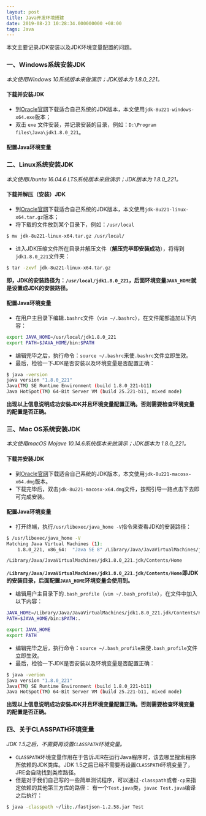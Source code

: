 ```yaml
---
layout: post
title: Java开发环境搭建
date: 2019-08-23 10:28:34.000000000 +08:00
tags: Java
---
```


本文主要记录JDK安装以及JDK环境变量配置的问题。

### 一、Windows系统安装JDK

*本文使用Windows 10系统版本来做演示；JDK版本为 1.8.0_221。*

#### 下载并安装JDK
- 到[Oracle官网](https://www.oracle.com/technetwork/java/javase/downloads/jdk8-downloads-2133151.html)下载适合自己系统的JDK版本，本文使用`jdk-8u221-windows-x64.exe`版本；
- 双击 `exe` 文件安装，并记录安装的目录，例如：`D:\Program files\Java\jdk1.8.0_221`。

#### 配置Java环境变量


### 二、Linux系统安装JDK

*本文使用Ubuntu 16.04.6 LTS系统版本来做演示；JDK版本为 1.8.0_221。*

#### 下载并解压（安装）JDK

- 到[Oracle官网](https://www.oracle.com/technetwork/java/javase/downloads/jdk8-downloads-2133151.html)下载适合自己系统的JDK版本，本文使用`jdk-8u221-linux-x64.tar.gz`版本；
- 将下载的文件放到某个目录下，例如：`/usr/local`

```bash
$ mv jdk-8u221-linux-x64.tar.gz /usr/local/
```

- 进入JDK压缩文件所在目录并解压文件（**解压完毕即安装成功**），将得到`jdk1.8.0_221`文件夹：

```bash
$ tar -zxvf jdk-8u221-linux-x64.tar.gz
```

**即，JDK的安装路径为：`/usr/local/jdk1.8.0_221`，后面环境变量`JAVA_HOME`就是设置成JDK的安装路径。**

#### 配置Java环境变量

- 在用户主目录下编辑`.bashrc`文件（`vim ~/.bashrc`），在文件尾部追加以下内容：

```bash
export JAVA_HOME=/usr/local/jdk1.8.0_221
export PATH=$JAVA_HOME/bin:$PATH
```

- 编辑完毕之后，执行命令：`source ~/.bashrc`来使`.bashrc`文件立即生效。
- 最后，检验一下JDK是否安装以及环境变量是否配置正确：

```bash
$ java -version
java version "1.8.0_221"
Java(TM) SE Runtime Environment (build 1.8.0_221-b11)
Java HotSpot(TM) 64-Bit Server VM (build 25.221-b11, mixed mode)
```

**出现以上信息说明成功安装JDK并且环境变量配置正确。否则需要检查环境变量的配置是否正确。**

### 三、Mac OS系统安装JDK

*本文使用macOS Mojave 10.14.6系统版本来做演示；JDK版本为 1.8.0_221。*

#### 下载并安装JDK
- 到[Oracle官网](https://www.oracle.com/technetwork/java/javase/downloads/jdk8-downloads-2133151.html)下载适合自己系统的JDK版本，本文使用`jdk-8u221-macosx-x64.dmg`版本。
- 下载完毕后，双击`jdk-8u221-macosx-x64.dmg`文件，按照引导一路点击下去即可完成安装。

#### 配置Java环境变量

- 打开终端，执行`/usr/libexec/java_home -V`指令来查看JDK的安装路径：

```bash
$ /usr/libexec/java_home -V
Matching Java Virtual Machines (1):
    1.8.0_221, x86_64:	"Java SE 8"	/Library/Java/JavaVirtualMachines/jdk1.8.0_221.jdk/Contents/Home

/Library/Java/JavaVirtualMachines/jdk1.8.0_221.jdk/Contents/Home
```

**`/Library/Java/JavaVirtualMachines/jdk1.8.0_221.jdk/Contents/Home`即JDK的安装目录，后面配置`JAVA_HOME`环境变量会使用到。**

- 编辑用户主目录下的`.bash_profile`（`vim ~/.bash_profile`），在文件中加入以下内容：

```bash
JAVA_HOME=/Library/Java/JavaVirtualMachines/jdk1.8.0_221.jdk/Contents/Home
PATH=$JAVA_HOME/bin:$PATH:.

export JAVA_HOME
export PATH
```

- 编辑完毕之后，执行命令：`source ~/.bash_profile`来使`.bash_profile`文件立即生效。
- 最后，检验一下JDK是否安装以及环境变量是否配置正确：

```bash
$ java -verion
java version "1.8.0_221"
Java(TM) SE Runtime Environment (build 1.8.0_221-b11)
Java HotSpot(TM) 64-Bit Server VM (build 25.221-b11, mixed mode)
```

**出现以上信息说明成功安装JDK并且环境变量配置正确。否则需要检查环境变量的配置是否正确。**

### 四、关于CLASSPATH环境变量

*JDK 1.5之后，不需要再设置`CLASSPATH`环境变量。*

- `CLASSPATH`环境变量作用在于告诉JER在运行Java程序时，该去哪里搜索程序所依赖的JDK类库。JDK 1.5之后已经不需要再设置`CLASSPATH`环境变量了，JRE会自动找到类库路径。
- 但是对于我们自己写的一些简单测试程序，可以通过`-classpath`或者`-cp`来指定依赖的其他第三方库的路径：
有一个`Test.java`类，`javac Test.java`编译之后执行：

```bash
$ java -classpath ~/lib;./fastjson-1.2.58.jar Test
```
